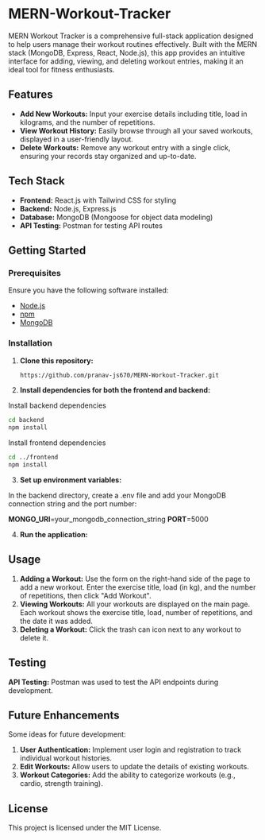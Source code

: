 # MERN-Workout-Tracker

MERN Workout Tracker is a comprehensive full-stack application designed to help users manage their workout routines effectively. Built with the MERN stack (MongoDB, Express, React, Node.js), this app provides an intuitive interface for adding, viewing, and deleting workout entries, making it an ideal tool for fitness enthusiasts.

## Features

- **Add New Workouts:** Input your exercise details including title, load in kilograms, and the number of repetitions.
- **View Workout History:** Easily browse through all your saved workouts, displayed in a user-friendly layout.
- **Delete Workouts:** Remove any workout entry with a single click, ensuring your records stay organized and up-to-date.

## Tech Stack

- **Frontend:** React.js with Tailwind CSS for styling
- **Backend:** Node.js, Express.js
- **Database:** MongoDB (Mongoose for object data modeling)
- **API Testing:** Postman for testing API routes

## Getting Started

### Prerequisites

Ensure you have the following software installed:

- [Node.js](https://nodejs.org/)
- [npm](https://www.npmjs.com/) 
- [MongoDB](https://www.mongodb.com/)

### Installation

1. **Clone this repository:**

   ```bash
   https://github.com/pranav-js670/MERN-Workout-Tracker.git
   ```

2. **Install dependencies for both the frontend and backend:**

Install backend dependencies
```bash
cd backend
npm install
```

Install frontend dependencies
```bash
cd ../frontend
npm install
```

3. **Set up environment variables:**

In the backend directory, create a .env file and add your MongoDB connection string and the port number:

**MONGO_URI**=your_mongodb_connection_string
**PORT**=5000

4. **Run the application:**

## Usage

1. **Adding a Workout:** Use the form on the right-hand side of the page to add a new workout. Enter the exercise title, load (in kg), and the number of repetitions, then click "Add Workout".
2. **Viewing Workouts:** All your workouts are displayed on the main page. Each workout shows the exercise title, load, number of repetitions, and the date it was added.
3. **Deleting a Workout:** Click the trash can icon next to any workout to delete it.

## Testing

**API Testing:** Postman was used to test the API endpoints during development.

## Future Enhancements

Some ideas for future development:

1. **User Authentication:** Implement user login and registration to track individual workout histories.
2. **Edit Workouts:** Allow users to update the details of existing workouts.
3. **Workout Categories:** Add the ability to categorize workouts (e.g., cardio, strength training).

## License

This project is licensed under the MIT License.
